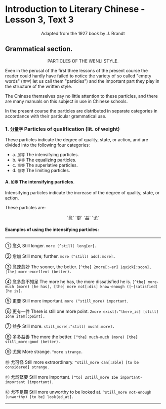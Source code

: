 # Introduction to Literary Chinese - Lesson 3, Text 3

<center>Adapted from the 1927 book by J. Brandt</center>

## Grammatical section.

<center>PARTICLES OF THE WENLI STYLE.</center>

Even in the perusal of the first three lessons of the present course the reader could hardly have failed to notice the variety of so called "empty words" (`虛字`) let us call them "particles") and the important part they play in the structure of the written style.

The Chinese themselves pay no little attention to these particles, and there are many manuals on this subject in use in Chinese schools.

In the present course the particles are distributed in separate categories in accordance with their particular grammatical use.

### 1. `分量字` Particles of qualification (lit. of weight)

These particles indicate the degree of quality, state, or action, and are divided into the following four categories:

- a. `加等` The intensifying particles.
- b. `平等` The equalizing particles.
- c. `高等` The superlative particles.
- d. `低等` The limiting particles.

#### A. `加等` The intensifying particles.

Intensifying particles indicate the increase of the degree of quality, state, or action.

These particles are:

<center>`愈` `更` `益` `尤`</center>

#### Examples of using the intensifying particles:

---

① 愈久
Still longer.
`more (^still) long[er].`

② 愈加
Still more; further.
`more (^still) add[:more].`

③ 愈速愈妙
The sooner, the better.
`[^the] 2more[:~er] 1quick[:soon], [the] more-excellent (better).`

④ 愈多愈不知足
The more he has, the more dissatisfied he is.
`[^the] more-much (more) [he has], [the] more not[:dis] know-enough ([~]satisfied) [he is].`

⑤ 更要
Still more important.
`more (^still_more) important.`

⑥ 更有一件
There is still one more point.
`2more exist[:^there_is] [still] 1one item[:point].`

⑦ 益多
Still more.
`still_more[:^still] much[:more].`

⑧ 多多益善
The more the better.
`[^the] much-much (more) [the] still_more-good (better).`

⑨ 尤異
More strange.
`^more strange.`

⑩ 尤可怪
Still more extraordinary.
`^still_more can[:able] [to be considered] strange.`

⑪ 尤爲緊要
Still more important.
`[^to] 2still_more 1be important-important (important).`

⑫ 尤不足觀
Still more unworthy to be looked at.
`^still_more not-enough (unworthy) [to be] look[ed_at].`

---
